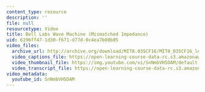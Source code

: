 ```yaml
---
content_type: resource
description: ''
file: null
resourcetype: Video
title: Bell Labs Wave Machine (Mismatched Impedance)
uid: 6196ff47-1d30-f671-d77d-0c4ea7b00b85
video_files:
  archive_url: http://archive.org/download/MIT8.03SCF16/MIT8_03SCF16_lec10_300k.mp4
  video_captions_file: https://open-learning-course-data-rc.s3.amazonaws.com/8-03sc-physics-iii-vibrations-and-waves-fall-2016/8051bfbfa0c75102ab97dee5543e2b36_SnNmbVH5DAM.vtt
  video_thumbnail_file: https://img.youtube.com/vi/SnNmbVH5DAM/default.jpg
  video_transcript_file: https://open-learning-course-data-rc.s3.amazonaws.com/8-03sc-physics-iii-vibrations-and-waves-fall-2016/095cdfad50340454f925570b9080ecd4_SnNmbVH5DAM.pdf
video_metadata:
  youtube_id: SnNmbVH5DAM
---
```

